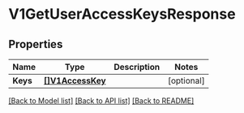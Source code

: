 # V1GetUserAccessKeysResponse

## Properties

Name | Type | Description | Notes
------------ | ------------- | ------------- | -------------
**Keys** | [**[]V1AccessKey**](v1AccessKey.md) |  | [optional] 

[[Back to Model list]](../README.md#documentation-for-models) [[Back to API list]](../README.md#documentation-for-api-endpoints) [[Back to README]](../README.md)


